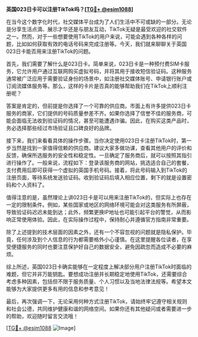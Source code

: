 **英国023日卡可以注册TikTok吗？[[TG💪+ @esim1088](https://t.me/s/esim1088)]**

在当今这个数字化时代，社交媒体平台成为了人们生活中不可或缺的一部分。无论是分享生活点滴、展示才华还是与朋友互动，TikTok无疑是最受欢迎的社交软件之一。然而，对于一些想要使用TikTok的用户来说，可能会遇到各种各样的问题，比如如何获取有效的电话号码来完成注册等。今天，我们就来聊聊关于英国023日卡能否用来注册TikTok的问题。

首先，我们需要了解什么是023日卡。简单来说，023日卡是一种预付费SIM卡服务，它允许用户通过互联网购买虚拟号码，并将其用于接收短信验证码。这种服务通常被广泛应用于需要验证身份的场景中，如注册社交媒体账号、申请银行账户或订阅流媒体服务等。那么，这样的卡片是否真的能够帮助我们在TikTok上顺利注册呢？

答案是肯定的，但前提是你选择了一个可靠的供应商。市面上有许多提供023日卡服务的商家，它们提供的号码质量参差不齐。如果你选择了信誉不佳的服务商，可能会面临无法收到验证码的情况，甚至可能遭遇诈骗。因此，在购买这类产品时，务必选择那些经过市场验证且口碑良好的品牌。

接下来，我们来看看具体的操作步骤。当你决定使用023日卡注册TikTok时，第一步当然是找到一家值得信赖的供应商。建议大家多做功课，查看其他用户的评价和反馈，确保所选服务的安全性和稳定性。一旦确定了服务商后，就可以按照其指引进行操作了。一般来说，流程如下：登录该服务商的网站，挑选适合自己的套餐，支付费用后即可获得一个虚拟的英国手机号码。接着，将此号码输入到TikTok的注册页面，等待系统发送验证码。收到验证码后填入相应位置，剩下的就是设置密码和个人资料了。

值得注意的是，虽然理论上讲023日卡是可以用来注册TikTok的，但实际上也存在一定的限制条件。例如，某些国家或地区的网络环境可能会对这类服务有所屏蔽，导致验证码迟迟未能到达；此外，频繁更换IP地址也可能引起平台的警觉，从而影响正常使用体验。因此，在实际操作过程中，保持耐心并遵循官方指南非常重要。

除了上述提到的技术层面的因素之外，还有一个不容忽视的问题就是隐私保护。毕竟，任何涉及到个人信息的行为都需要格外小心谨慎。在这里提醒各位读者，在享受便捷服务的同时也要注意保护好自己的数据安全，避免因疏忽而造成不必要的麻烦。

综上所述，英国023日卡确实能够在一定程度上解决部分用户注册TikTok时面临的难题，但它并非万能钥匙。要想成功注册并长期稳定地使用TikTok，还需要综合考虑多种因素，包括但不限于服务质量、个人习惯以及当地法律法规等。希望本文能够为大家提供更多有用的信息和参考意见！

最后，再次强调一下，无论采用何种方式注册TikTok，请始终牢记遵守相关规则和社会公德，共同维护健康和谐的网络空间。如果你还有其他疑问或者需要进一步的帮助，欢迎随时留言交流哦！

[[TG💪+ @esim1088](https://t.me/s/esim1088) ![Image](https://i.postimg.cc/4NQfJmqS/Snipaste-2025-05-13-00-14-12.png)]
